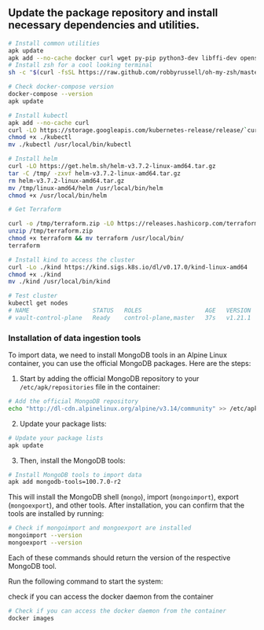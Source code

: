 ## Update the package repository and install necessary dependencies and utilities.

```bash
# Install common utilities
apk update
apk add --no-cache docker curl wget py-pip python3-dev libffi-dev openssl-dev gcc libc-dev make  zip bash openssl git mongodb-tools openssl git docker-compose zsh vim
# Install zsh for a cool looking terminal
sh -c "$(curl -fsSL https://raw.github.com/robbyrussell/oh-my-zsh/master/tools/install.sh)"

# Check docker-compose version
docker-compose --version
apk update

# Install kubectl
apk add --no-cache curl
curl -LO https://storage.googleapis.com/kubernetes-release/release/`curl -s https://storage.googleapis.com/kubernetes-release/release/stable.txt`/bin/linux/amd64/kubectl
chmod +x ./kubectl
mv ./kubectl /usr/local/bin/kubectl

# Install helm
curl -LO https://get.helm.sh/helm-v3.7.2-linux-amd64.tar.gz
tar -C /tmp/ -zxvf helm-v3.7.2-linux-amd64.tar.gz
rm helm-v3.7.2-linux-amd64.tar.gz
mv /tmp/linux-amd64/helm /usr/local/bin/helm
chmod +x /usr/local/bin/helm

# Get Terraform

curl -o /tmp/terraform.zip -LO https://releases.hashicorp.com/terraform/1.5.5/terraform_1.5.5_linux_amd64.zip
unzip /tmp/terraform.zip
chmod +x terraform && mv terraform /usr/local/bin/
terraform

# Install kind to access the cluster
curl -Lo ./kind https://kind.sigs.k8s.io/dl/v0.17.0/kind-linux-amd64
chmod +x ./kind
mv ./kind /usr/local/bin/kind

# Test cluster
kubectl get nodes
# NAME                  STATUS   ROLES                  AGE   VERSION
# vault-control-plane   Ready    control-plane,master   37s   v1.21.1
```

### Installation of data ingestion tools

To import data, we need to install MongoDB tools in an Alpine Linux container, you can use the official MongoDB packages. Here are the steps:

1. Start by adding the official MongoDB repository to your `/etc/apk/repositories` file in the container:

```bash
# Add the official MongoDB repository
echo "http://dl-cdn.alpinelinux.org/alpine/v3.14/community" >> /etc/apk/repositories
```

2. Update your package lists:

```bash
# Update your package lists
apk update
```

3. Then, install the MongoDB tools:

```bash
# Install MongoDB tools to import data
apk add mongodb-tools=100.7.0-r2
```

This will install the MongoDB shell (`mongo`), import (`mongoimport`), export (`mongoexport`), and other tools.
After installation, you can confirm that the tools are installed by running:

```bash
# Check if mongoimport and mongoexport are installed
mongoimport --version
mongoexport --version
```

Each of these commands should return the version of the respective MongoDB tool.

Run the following command to start the system:

check if you can access the docker daemon from the container

```bash
# Check if you can access the docker daemon from the container
docker images
```
